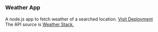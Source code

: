## <sub>Weather App</sub>
A node.js app to fetch weather of a searched location. <a href="https://thearkein-nodejs-weather-app.herokuapp.com/">Visit Deployment</a><br>
The API source is <a href="https://weatherstack.com/">Weather Stack.</a>
